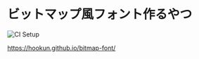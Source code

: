 # ビットマップ風フォント作るやつ

![CI Setup](https://github.com/hookun/bitmap-font/workflows/CI%20Setup/badge.svg)

https://hookun.github.io/bitmap-font/
